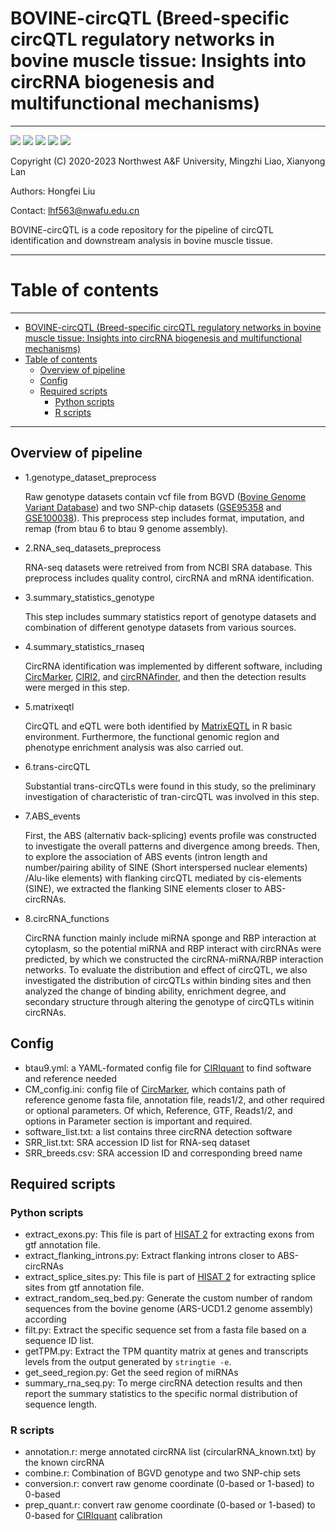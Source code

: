 # BOVINE-circQTL (Breed-specific circQTL regulatory networks in bovine muscle tissue: Insights into circRNA biogenesis and multifunctional mechanisms)

***
[![](https://img.shields.io/badge/License-GPL3.0-green)](https://github.com/luffy563/bovine_circQTL/blob/main/LICENSE)
[![](https://img.shields.io/badge/Python-3.5.2-brightgreen)](https://www.python.org/downloads/release/python-352/)
![](https://img.shields.io/badge/matplotlib-3.3.3-blue)
[![](https://img.shields.io/badge/R-4.1.0-orange)](https://cloud.r-project.org/src/base/R-4/R-4.1.0.tar.gz)
![](https://img.shields.io/badge/ggplot2-3.3.5-red)

Copyright (C) 2020-2023
Northwest A&F University,
Mingzhi Liao, Xianyong Lan
  
Authors: Hongfei Liu

Contact: lhf563@nwafu.edu.cn

BOVINE-circQTL is a code repository for the pipeline of circQTL identification and downstream analysis in bovine muscle
tissue.

***
# Table of contents
***
<!--ts-->
* [BOVINE-circQTL (Breed-specific circQTL regulatory networks in bovine muscle tissue: Insights into circRNA biogenesis and multifunctional mechanisms)](#bovine-circqtl-breed-specific-circqtl-regulatory-networks-in-bovine-muscle-tissue-insights-into-circrna-biogenesis-and-multifunctional-mechanisms)
* [Table of contents](#table-of-contents)
   * [Overview of pipeline](#overview-of-pipeline)
   * [Config](#config)
   * [Required scripts](#required-scripts)
      * [Python scripts](#python-scripts)
      * [R scripts](#r-scripts)

<!-- Created by https://github.com/ekalinin/github-markdown-toc -->
<!-- Added by: luffy, at: Mon Mar 13 11:23:49 CST 2023 -->

<!--te-->
***

## Overview of pipeline
- 1.genotype_dataset_preprocess

    Raw genotype datasets contain vcf file from BGVD ([Bovine Genome Variant Database][BGVD]) 
and two SNP-chip datasets ([GSE95358](https://www.ncbi.nlm.nih.gov/geo/query/acc.cgi?acc=GSE95358) and [GSE100038](https://www.ncbi.nlm.nih.gov/geo/query/acc.cgi?acc=GSE100038)).
This preprocess step includes format, imputation, and remap (from btau 6 to btau 9 genome assembly).
- 2.RNA_seq_datasets_preprocess
    
  RNA-seq datasets were retreived from from NCBI SRA database. This preprocess includes quality control, circRNA and mRNA identification.

- 3.summary_statistics_genotype
  
  This step includes summary statistics report of genotype datasets and combination of different genotype datasets from various sources.
- 4.summary_statistics_rnaseq
  
  CircRNA identification was implemented by different software, including [CircMarker][CircMarker], [CIRI2][CIRI2], and [circRNAfinder][circRNAfinder], and then the detection
results were merged in this step.
- 5.matrixeqtl
  
  CircQTL and eQTL were both identified by [MatrixEQTL][MatrixEQTL] in R basic environment. Furthermore, the functional genomic region and phenotype enrichment analysis was also carried out. 
- 6.trans-circQTL

  Substantial trans-circQTLs were found in this study, so the preliminary investigation of characteristic of tran-circQTL was involved in this step.
- 7.ABS_events
  
  First, the ABS (alternativ back-splicing) events profile was constructed to investigate the overall patterns and divergence among breeds. 
Then, to explore the association of ABS events (intron length and number/pairing ability of SINE (Short interspersed nuclear elements) /Alu-like elements) with flanking circQTL mediated by cis-elements (SINE), we extracted the flanking SINE elements closer to
ABS-circRNAs.
- 8.circRNA_functions
  
  CircRNA function mainly include miRNA sponge and RBP interaction at cytoplasm, so the potential miRNA and RBP interact with circRNAs
were predicted, by which we constructed the circRNA-miRNA/RBP interaction networks. To evaluate the distribution and effect of circQTL,
we also investigated the distribution of circQTLs within binding sites and then analyzed the change of binding ability, enrichment degree,
and secondary structure through altering the genotype of circQTLs witinin circRNAs.

## Config
- btau9.yml: a YAML-formated config file for [CIRIquant][CIRIquant] to find software and reference needed
- CM_config.ini: config file of [CircMarker][CircMarker], which contains path of reference genome fasta file, annotation file, reads1/2, and other required or optional parameters. Of which, Reference, GTF, Reads1/2, and options in Parameter section is important and required.
- software_list.txt: a list contains three circRNA detection software 
- SRR_list.txt: SRA accession ID list for RNA-seq dataset 
- SRR_breeds.csv: SRA accession ID and corresponding breed name

## Required scripts
### Python scripts
- extract_exons.py: This file is part of [HISAT 2][HISAT 2] for extracting exons from gtf annotation file.
- extract_flanking_introns.py: Extract flanking introns closer to ABS-circRNAs
- extract_splice_sites.py: This file is part of [HISAT 2][HISAT 2] for extracting splice sites from gtf annotation file.
- extract_random_seq_bed.py: Generate the custom number of random sequences from the bovine genome (ARS-UCD1.2 genome assembly) according
- filt.py: Extract the specific sequence set from a fasta file based on a sequence ID list.
- getTPM.py: Extract the TPM quantity matrix at genes and transcripts levels from the output generated by `stringtie -e`.
- get_seed_region.py: Get the seed region of miRNAs
- summary_rna_seq.py: To merge circRNA detection results and then report the summary statistics
to the specific normal distribution of sequence length.
### R scripts
- annotation.r: merge annotated circRNA list (circularRNA_known.txt) by the known circRNA
- combine.r: Combination of BGVD genotype and two SNP-chip sets
- conversion.r: convert raw genome coordinate (0-based or 1-based) to 0-based
- prep_quant.r: convert raw genome coordinate (0-based or 1-based) to 0-based for [CIRIquant][CIRIquant] calibration


[HISAT 2]:http://daehwankimlab.github.io/hisat2/
[CIRCexplorer2]: https://circexplorer2.readthedocs.io/en/latest/
[CIRI2]: https://sourceforge.net/projects/ciri/files/CIRI2/
[CIRIquant]: https://github.com/bioinfo-biols/CIRIquant
[CircMarker]:https://github.com/lxwgcool/CircMarker
[circRNAfinder]:https://github.com/bioxfu/circRNAFinder
[KNIFE]: https://github.com/blawney/knife_circ_rna
[segemehl]: https://www.bioinf.uni-leipzig.de/Software/segemehl/
[MatrixEQTL]:https://github.com/andreyshabalin/MatrixEQTL
[circBase]: http://www.circbase.org/
[circAtlas]: http://circatlas.biols.ac.cn/
[BGVD]: http://animal.omics.pro/code/index.php/BosVar